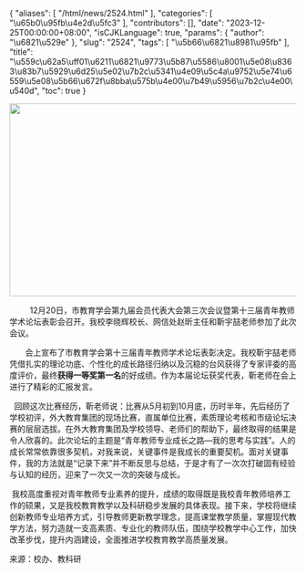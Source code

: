 {
    "aliases": [
        "/html/news/2524.html"
    ],
    "categories": [
        "\u65b0\u95fb\u4e2d\u5fc3"
    ],
    "contributors": [],
    "date": "2023-12-25T00:00:00+08:00",
    "isCJKLanguage": true,
    "params": {
        "author": "\u6821\u529e"
    },
    "slug": "2524",
    "tags": [
        "\u5b66\u6821\u8981\u95fb"
    ],
    "title": "\u559c\u62a5\uff01\u6211\u6821\u9773\u5b87\u5586\u8001\u5e08\u8363\u83b7\u5929\u6d25\u5e02\u7b2c\u5341\u4e09\u5c4a\u9752\u5e74\u6559\u5e08\u5b66\u672f\u8bba\u575b\u4e00\u7b49\u5956\u7b2c\u4e00\u540d",
    "toc": true
}


<img
    src="https://cdn.tfls.online/mirror/full/052d9a459d610d9a38efd59a33554f6015acf942.jpg"
    style="display:block;margin-left:auto;margin-right:auto;"
    decoding="async"
    fetchpriority="auto"
    loading="lazy"
    height="338"
    width="507"
/>




         12月20日，市教育学会第九届会员代表大会第三次会议暨第十三届青年教师学术论坛表彰会召开。我校李晓辉校长、网信处赵昕主任和靳宇喆老师参加了此次会议。




       会上宣布了市教育学会第十三届青年教师学术论坛表彰决定。我校靳宇喆老师凭借扎实的理论功底、个性化的成长路径归纳以及沉稳的台风获得了专家评委的高度评价，最终**获得一等奖第一名**的好成绩。作为本届论坛获奖代表，靳老师在会上进行了精彩的汇报发言。




  





  回顾这次比赛经历，靳老师说：比赛从5月初到10月底，历时半年，先后经历了学校初评，外大教育集团的现场比赛，直属单位比赛，素质理论考核和市级论坛决赛的层层选拔。在外大教育集团及学校领导、老师们的帮助下，最终取得的结果是令人欣喜的。此次论坛的主题是“青年教师专业成长之路—我的思考与实践”。人的成长常常依靠很多契机，对我来说，关键事件是我成长的重要契机。面对关键事件，我的方法就是“记录下来”并不断反思与总结，于是才有了一次次打破固有经验与认知的经历，迎来了一次又一次的突破与成长。




 我校高度重视对青年教师专业素养的提升，成绩的取得既是我校青年教师培养工作的硕果，又是我校教育教学以及科研稳步发展的具体表现。接下来，学校将继续创新教师专业培养方式，引导教师更新教学理念，提高课堂教学质量，掌握现代教学方法，努力造就一支高素质、专业化的教师队伍，围绕学校教学中心工作，加快改革步伐，提升内涵建设，全面推进学校教育教学高质量发展。




  





 来源：校办、教科研




  




